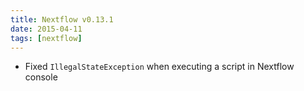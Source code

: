 ```yaml
---
title: Nextflow v0.13.1
date: 2015-04-11
tags: [nextflow]
---
```


- Fixed `IllegalStateException` when executing a script in Nextflow console
